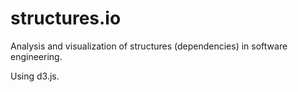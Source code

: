 # structures.io

Analysis and visualization of structures (dependencies) in software engineering.

Using d3.js.

